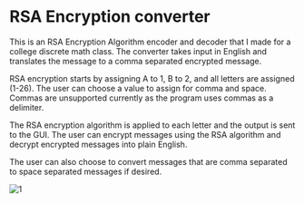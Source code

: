 # RSA Encryption converter

This is an RSA Encryption Algorithm encoder and decoder that I made for a college discrete math class. The converter takes input in English and translates the message to a comma separated encrypted message. 

RSA encryption starts by assigning A to 1, B to 2, and all letters are assigned (1-26). The user can choose a value to assign for comma and space. Commas are unsupported currently as the program uses commas as a delimiter. 

The RSA encryption algorithm is applied to each letter and the output is sent to the GUI. The user can encrypt messages using the RSA algorithm and decrypt encrypted messages into plain English.

The user can also choose to convert messages that are comma separated to space separated messages if desired.


![1](https://user-images.githubusercontent.com/110789514/211207573-2d18b736-bb81-44fe-93db-e25347e5705b.png)

